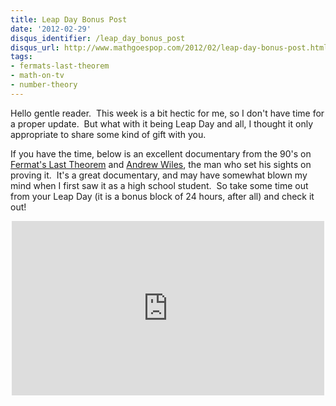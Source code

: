 ```yaml
---
title: Leap Day Bonus Post
date: '2012-02-29'
disqus_identifier: /leap_day_bonus_post
disqus_url: http://www.mathgoespop.com/2012/02/leap-day-bonus-post.html
tags:
- fermats-last-theorem
- math-on-tv
- number-theory
---
```


Hello gentle reader.  This week is a bit hectic for me, so I don't have time for a proper update.  But what with it being Leap Day and all, I thought it only appropriate to share some kind of gift with you.

If you have the time, below is an excellent documentary from the 90's on <a href="http://en.wikipedia.org/wiki/Fermat's_Last_Theorem">Fermat's Last Theorem</a> and <a href="http://en.wikipedia.org/wiki/Andrew_Wiles">Andrew Wiles</a>, the man who set his sights on proving it.  It's a great documentary, and may have somewhat blown my mind when I first saw it as a high school student.  So take some time out from your Leap Day (it is a bonus block of 24 hours, after all) and check it out!

<center><iframe src="https://player.vimeo.com/video/18216532" width="500" height="279" frameborder="0" webkitallowfullscreen mozallowfullscreen allowfullscreen></iframe> <p><a href="https://vimeo.com/18216532"></center>
